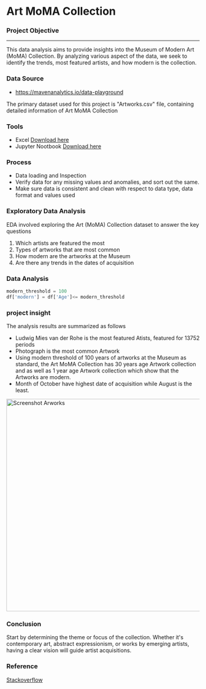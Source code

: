 # Art MoMA Collection

### Project Objective
---
This data analysis aims to provide insights into the Museum of Modern Art (MoMA) Collection. By analyzing various aspect of the data, we seek to identify the trends, most featured artists, and how modern is the collection.

### Data Source

- https://mavenanalytics.io/data-playground

The primary dataset used for this project is "Artworks.csv" file, containing detailed information of Art MoMA Collection

### Tools

- Excel [Download here](https://microsoft.com)
- Jupyter Nootbook [Download here](https://jupyter.org/.)

### Process 

- Data loading and Inspection
- Verify data for any missing values and anomalies, and sort out the same.
- Make sure data is consistent and clean with respect to data type, data format and values used


### Exploratory Data Analysis

EDA involved exploring the Art (MoMA) Collection dataset to answer the key questions

1.  Which artists are featured the most
2.  Types of artworks that are most common 
3.  How modern are the artworks at the Museum
4.  Are there any trends in the dates of acquisition

### Data Analysis

~~~python
modern_threshold = 100
df['modern'] = df['Age']<= modern_threshold
~~~~


### project insight

The analysis results are summarized as follows

- Ludwig Mies van der Rohe is the most featured Atists, featured for 13752 periods 
- Photograph is the most common Artwork
- Using modern threshold of 100 years of artworks at the Museum as standard, the Art MoMA Collection has 30 years age Artwork collection and as well as 1 year age Artwork 
  collection which show that the Artworks are modern. 
- Month of October have highest date of acquisition while August is the least. 




<img width="553" alt="Screenshot Arworks" src="https://github.com/user-attachments/assets/64fcdb69-9ba2-4091-9af3-ccd21a119d7b" />


### Conclusion

Start by determining the theme or focus of the collection. Whether it's contemporary art, abstract expressionism, or works by emerging artists, having a clear vision will guide artist acquisitions.

### Reference

[Stackoverflow](https://stack,com)
